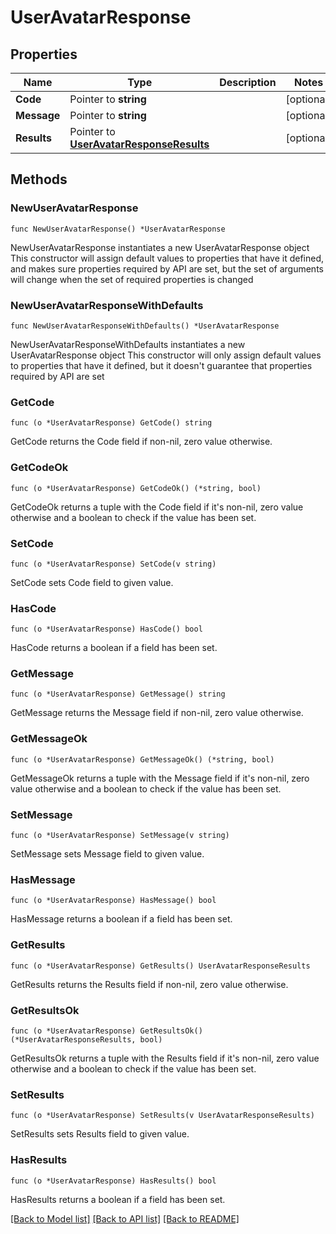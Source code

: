# UserAvatarResponse

## Properties

Name | Type | Description | Notes
------------ | ------------- | ------------- | -------------
**Code** | Pointer to **string** |  | [optional] 
**Message** | Pointer to **string** |  | [optional] 
**Results** | Pointer to [**UserAvatarResponseResults**](UserAvatarResponseResults.md) |  | [optional] 

## Methods

### NewUserAvatarResponse

`func NewUserAvatarResponse() *UserAvatarResponse`

NewUserAvatarResponse instantiates a new UserAvatarResponse object
This constructor will assign default values to properties that have it defined,
and makes sure properties required by API are set, but the set of arguments
will change when the set of required properties is changed

### NewUserAvatarResponseWithDefaults

`func NewUserAvatarResponseWithDefaults() *UserAvatarResponse`

NewUserAvatarResponseWithDefaults instantiates a new UserAvatarResponse object
This constructor will only assign default values to properties that have it defined,
but it doesn't guarantee that properties required by API are set

### GetCode

`func (o *UserAvatarResponse) GetCode() string`

GetCode returns the Code field if non-nil, zero value otherwise.

### GetCodeOk

`func (o *UserAvatarResponse) GetCodeOk() (*string, bool)`

GetCodeOk returns a tuple with the Code field if it's non-nil, zero value otherwise
and a boolean to check if the value has been set.

### SetCode

`func (o *UserAvatarResponse) SetCode(v string)`

SetCode sets Code field to given value.

### HasCode

`func (o *UserAvatarResponse) HasCode() bool`

HasCode returns a boolean if a field has been set.

### GetMessage

`func (o *UserAvatarResponse) GetMessage() string`

GetMessage returns the Message field if non-nil, zero value otherwise.

### GetMessageOk

`func (o *UserAvatarResponse) GetMessageOk() (*string, bool)`

GetMessageOk returns a tuple with the Message field if it's non-nil, zero value otherwise
and a boolean to check if the value has been set.

### SetMessage

`func (o *UserAvatarResponse) SetMessage(v string)`

SetMessage sets Message field to given value.

### HasMessage

`func (o *UserAvatarResponse) HasMessage() bool`

HasMessage returns a boolean if a field has been set.

### GetResults

`func (o *UserAvatarResponse) GetResults() UserAvatarResponseResults`

GetResults returns the Results field if non-nil, zero value otherwise.

### GetResultsOk

`func (o *UserAvatarResponse) GetResultsOk() (*UserAvatarResponseResults, bool)`

GetResultsOk returns a tuple with the Results field if it's non-nil, zero value otherwise
and a boolean to check if the value has been set.

### SetResults

`func (o *UserAvatarResponse) SetResults(v UserAvatarResponseResults)`

SetResults sets Results field to given value.

### HasResults

`func (o *UserAvatarResponse) HasResults() bool`

HasResults returns a boolean if a field has been set.


[[Back to Model list]](../README.md#documentation-for-models) [[Back to API list]](../README.md#documentation-for-api-endpoints) [[Back to README]](../README.md)


